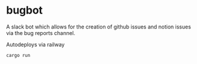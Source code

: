 # bugbot

A slack bot which allows for the creation of github issues and notion issues via the bug reports channel.

Autodeploys via railway

`cargo run`
